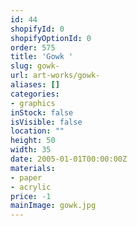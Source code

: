 ```yaml
---
id: 44
shopifyId: 0
shopifyOptionId: 0
order: 575
title: 'Gowk '
slug: gowk-
url: art-works/gowk-
aliases: []
categories:
- graphics
inStock: false
isVisible: false
location: ""
height: 50
width: 35
date: 2005-01-01T00:00:00Z
materials:
- paper
- acrylic
price: -1
mainImage: gowk.jpg
---
```

